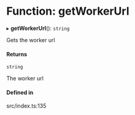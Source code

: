 # Function: getWorkerUrl

▸ **getWorkerUrl**(): `string`

Gets the worker url

#### Returns

`string`

The worker url

#### Defined in

src/index.ts:135
